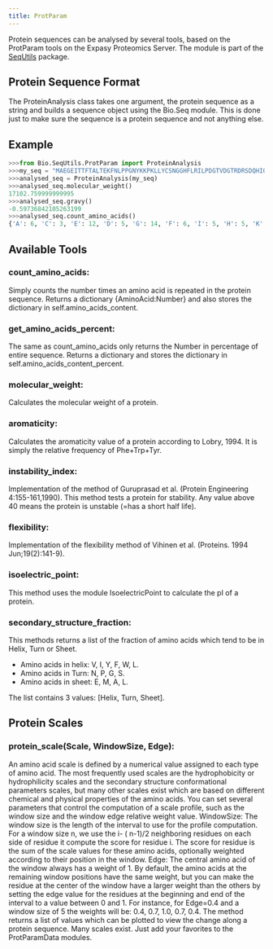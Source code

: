 ```yaml
---
title: ProtParam
---
```


Protein sequences can be analysed by several tools, based on the
ProtParam tools on the Expasy Proteomics Server. The module is part of
the [SeqUtils](SeqUtils "wikilink") package.

Protein Sequence Format
-----------------------

The ProteinAnalysis class takes one argument, the protein sequence as a
string and builds a sequence object using the Bio.Seq module. This is
done just to make sure the sequence is a protein sequence and not
anything else.

Example
-------

``` python
>>>from Bio.SeqUtils.ProtParam import ProteinAnalysis
>>>my_seq = "MAEGEITTFTALTEKFNLPPGNYKKPKLLYCSNGGHFLRILPDGTVDGTRDRSDQHIQLQLSAESVGEVYIKSTETGQYLAMDTSGLLYGSQTPSEECLFLERLEENHYNTYTSKKHAEKNWFVGLKKNGSCKRGPRTHYGQKAILFLPLPV"
>>>analysed_seq = ProteinAnalysis(my_seq)
>>>analysed_seq.molecular_weight()
17102.759999999995
>>>analysed_seq.gravy()
-0.59736842105263199
>>>analysed_seq.count_amino_acids()
{'A': 6, 'C': 3, 'E': 12, 'D': 5, 'G': 14, 'F': 6, 'I': 5, 'H': 5, 'K': 12, 'M': 2, 'L': 18, 'N': 7, 'Q': 6, 'P': 8, 'S': 10, 'R': 6, 'T': 13, 'W': 1, 'V': 5, 'Y': 8}
```

Available Tools
---------------

### count\_amino\_acids:

Simply counts the number times an amino acid is repeated in the protein
sequence. Returns a dictionary {AminoAcid:Number} and also stores the
dictionary in self.amino\_acids\_content.

### get\_amino\_acids\_percent:

The same as count\_amino\_acids only returns the Number in percentage of
entire sequence. Returns a dictionary and stores the dictionary in
self.amino\_acids\_content\_percent.

### molecular\_weight:

Calculates the molecular weight of a protein.

### aromaticity:

Calculates the aromaticity value of a protein according to Lobry, 1994.
It is simply the relative frequency of Phe+Trp+Tyr.

### instability\_index:

Implementation of the method of Guruprasad et al. (Protein Engineering
4:155-161,1990). This method tests a protein for stability. Any value
above 40 means the protein is unstable (=has a short half life).

### flexibility:

Implementation of the flexibility method of Vihinen et al. (Proteins.
1994 Jun;19(2):141-9).

### isoelectric\_point:

This method uses the module IsoelectricPoint to calculate the pI of a
protein.

### secondary\_structure\_fraction:

This methods returns a list of the fraction of amino acids which tend to
be in Helix, Turn or Sheet.

-   Amino acids in helix: V, I, Y, F, W, L.
-   Amino acids in Turn: N, P, G, S.
-   Amino acids in sheet: E, M, A, L.

The list contains 3 values: \[Helix, Turn, Sheet\].

Protein Scales
--------------

### protein\_scale(Scale, WindowSize, Edge):

An amino acid scale is defined by a numerical value assigned to each
type of amino acid. The most frequently used scales are the
hydrophobicity or hydrophilicity scales and the secondary structure
conformational parameters scales, but many other scales exist which are
based on different chemical and physical properties of the amino acids.
You can set several parameters that control the computation of a scale
profile, such as the window size and the window edge relative weight
value. WindowSize: The window size is the length of the interval to use
for the profile computation. For a window size n, we use the i- ( n-1)/2
neighboring residues on each side of residue it compute the score for
residue i. The score for residue is the sum of the scale values for
these amino acids, optionally weighted according to their position in
the window. Edge: The central amino acid of the window always has a
weight of 1. By default, the amino acids at the remaining window
positions have the same weight, but you can make the residue at the
center of the window have a larger weight than the others by setting the
edge value for the residues at the beginning and end of the interval to
a value between 0 and 1. For instance, for Edge=0.4 and a window size of
5 the weights will be: 0.4, 0.7, 1.0, 0.7, 0.4. The method returns a
list of values which can be plotted to view the change along a protein
sequence. Many scales exist. Just add your favorites to the
ProtParamData modules.
